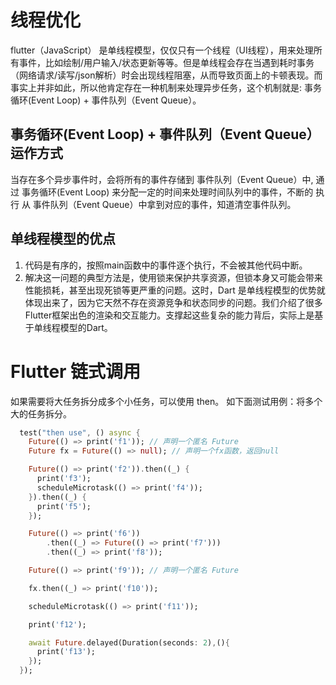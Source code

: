 # 线程优化

flutter（JavaScript） 是单线程模型，仅仅只有一个线程（UI线程），用来处理所有事件，比如绘制/用户输入/状态更新等等。但是单线程会存在当遇到耗时事务（网络请求/读写/json解析）时会出现线程阻塞，从而导致页面上的卡顿表现。而事实上并非如此，所以他肯定存在一种机制来处理异步任务，这个机制就是: 事务循环(Event Loop) + 事件队列（Event Queue）。

## 事务循环(Event Loop) + 事件队列（Event Queue） 运作方式
  当存在多个异步事件时，会将所有的事件存储到 事件队列（Event Queue）中, 通过 事务循环(Event Loop) 来分配一定的时间来处理时间队列中的事件，不断的 执行 从 事件队列（Event Queue）中拿到对应的事件，知道清空事件队列。

## 单线程模型的优点
  1. 代码是有序的，按照main函数中的事件逐个执行，不会被其他代码中断。
  2. 解决这一问题的典型方法是，使用锁来保护共享资源，但锁本身又可能会带来性能损耗，甚至出现死锁等更严重的问题。这时，Dart 是单线程模型的优势就体现出来了，因为它天然不存在资源竞争和状态同步的问题。我们介绍了很多Flutter框架出色的渲染和交互能力。支撑起这些复杂的能力背后，实际上是基于单线程模型的Dart。

# Flutter 链式调用 

如果需要将大任务拆分成多个小任务，可以使用 then。
如下面测试用例：将多个大的任务拆分。

```dart
  test("then use", () async {
    Future(() => print('f1')); // 声明一个匿名 Future
    Future fx = Future(() => null); // 声明一个fx函数，返回null

    Future(() => print('f2')).then((_) {
      print('f3');
      scheduleMicrotask(() => print('f4'));
    }).then((_) {
      print('f5');
    });

    Future(() => print('f6'))
        .then((_) => Future(() => print('f7')))
        .then((_) => print('f8'));

    Future(() => print('f9')); // 声明一个匿名 Future

    fx.then((_) => print('f10'));

    scheduleMicrotask(() => print('f11'));

    print('f12');

    await Future.delayed(Duration(seconds: 2),(){
      print('f13');
    });
  });
```

